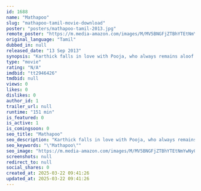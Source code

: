 ```yaml
---
id: 1688
name: "Mathapoo"
slug: "mathapoo-tamil-movie-download"
poster: "posters/mathapoo-tamil-2013.jpg"
remote_poster: "https://m.media-amazon.com/images/M/MV5BNGFjZTBhYTEtNmYwNy00MDVkLWEwMGYtOTdjNGZiZjE2ZDEzXkEyXkFqcGdeQXVyNTM3MDMyMDQ@._V1_SX300.jpg"
original_language: "Tamil"
dubbed_in: null
released_date: "13 Sep 2013"
synopsis: "Karthick falls in love with Pooja, who always remains aloof and turns down his proposal. Karthick sets out to discover the reason behind her sadness and subsequently win her heart."
type: "movie"
rating: "N/A"
imdbid: "tt2946426"
tmdbid: null
views: 0
likes: 0
dislikes: 0
author_id: 1
trailer_url: null
runtime: "151 min"
is_featured: 0
is_active: 1
is_comingsoon: 0
seo_title: "Mathapoo"
seo_description: "Karthick falls in love with Pooja, who always remains aloof and turns down his proposal. Karthick sets out to discover the reason behind her sadness and subsequently win her heart."
seo_keywords: "\"Mathapoo\""
seo_image: "https://m.media-amazon.com/images/M/MV5BNGFjZTBhYTEtNmYwNy00MDVkLWEwMGYtOTdjNGZiZjE2ZDEzXkEyXkFqcGdeQXVyNTM3MDMyMDQ@._V1_SX300.jpg"
screenshots: null
redirect_to: null
social_shares: 0
created_at: 2025-03-22 09:41:26
updated_at: 2025-03-22 09:41:26
---
```


